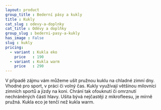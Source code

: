```yaml
---
layout: product
group_title : Bederní pásy a kukly
title : Kukly
cat_slug : odevy-a-doplnky
cat_title : Oděvy a doplňky
group_slug : bederni-pasy-a-kukly
has_image : False
slug : kukly
pricing:
  - variant : Kukla eko
    price   : 190
  - variant : Kukla warm
    price   : 290
---
```


V případě zájmu vám můžeme ušít pružnou kuklu na chladné zimní dny. Vhodné pro sport, v práci či volný čas. Kukly využívají většinou milovníci zimních sportů a jízdy na koni. Chrání tak ofouknutí či omrznutí nechráněných částí hlavy. Ušita bývá nejčastěji z mikrofleesu, je mírně pružná. Kukla eco je tenčí než kukla warm.

